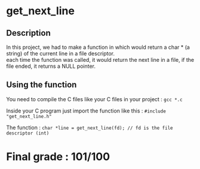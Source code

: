 <h1> get_next_line</h1>

<h2>Description</h2>
<p> In this project, we had to make a function in which would return a char * (a string) of the current line in a file descriptor.<br>
each time the function was called, it would return the next line in a file, if the file ended, it returns a NULL pointer.</p>

<h2>Using the function</h2>
<p>You need to compile the C files like your C files in your project :
<code>gcc *.c</code>
<p>Inside your C program just import the function like this :
<code>#include "get_next_line.h"</code>
<p>The function :
<code>char *line = get_next_line(fd); // fd is the file descriptor (int)</code>
</p>
<h1>Final grade : 101/100</h1>
